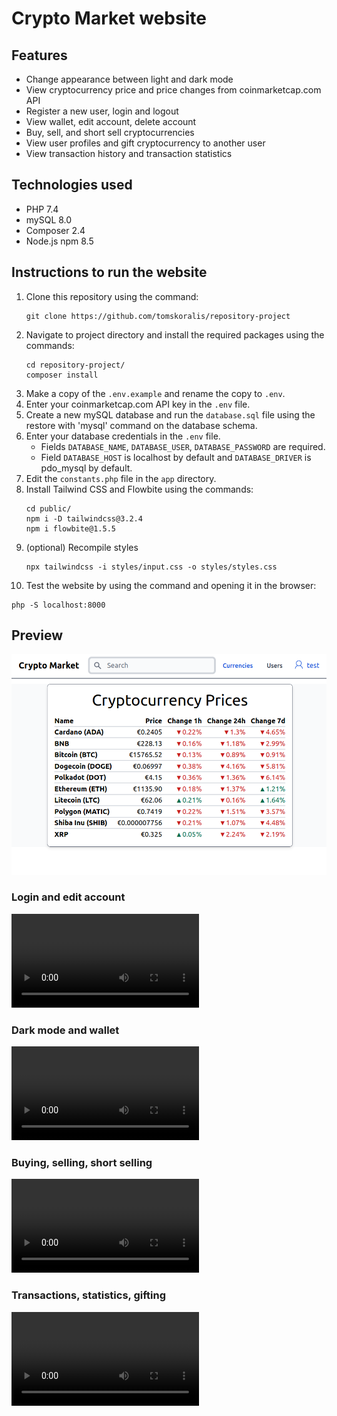 # Crypto Market website

## Features
- Change appearance between light and dark mode
- View cryptocurrency price and price changes from coinmarketcap.com API
- Register a new user, login and logout
- View wallet, edit account, delete account
- Buy, sell, and short sell cryptocurrencies 
- View user profiles and gift cryptocurrency to another user
- View transaction history and transaction statistics

## Technologies used
- PHP 7.4
- mySQL 8.0
- Composer 2.4
- Node.js npm 8.5

## Instructions to run the website
1. Clone this repository using the command:
   ```
   git clone https://github.com/tomskoralis/repository-project
   ```
2. Navigate to project directory and install the required packages using the commands:
   ```
   cd repository-project/
   composer install
   ```
3. Make a copy of the `.env.example` and rename the copy to `.env`.
4. Enter your coinmarketcap.com API key in the `.env` file.
5. Create a new mySQL database and run the `database.sql` file using the restore with 'mysql' command on the database schema.
6. Enter your database credentials in the `.env` file.
    - Fields `DATABASE_NAME`, `DATABASE_USER`, `DATABASE_PASSWORD` are required.
    - Field `DATABASE_HOST` is localhost by default and `DATABASE_DRIVER` is pdo_mysql by default.
7. Edit the `constants.php` file in the `app` directory.
8. Install Tailwind CSS and Flowbite using the commands:
   ```
   cd public/
   npm i -D tailwindcss@3.2.4
   npm i flowbite@1.5.5
   ```
9. (optional) Recompile styles
   ```
   npx tailwindcss -i styles/input.css -o styles/styles.css
   ```
10. Test the website by using the command and opening it in the browser:
   ```
   php -S localhost:8000
   ```

## Preview
![home.png](https://raw.githubusercontent.com/tomskoralis/repository-project/master/screenshots/home.png)

### Login and edit account
![account](https://raw.githubusercontent.com/tomskoralis/repository-project/master/screenshots/1account.webm)

### Dark mode and wallet
![wallet](https://raw.githubusercontent.com/tomskoralis/repository-project/master/screenshots/2wallet.webm)

### Buying, selling, short selling
![currency](https://raw.githubusercontent.com/tomskoralis/repository-project/master/screenshots/3currency.webm)

### Transactions, statistics, gifting
![transactions](https://raw.githubusercontent.com/tomskoralis/repository-project/master/screenshots/4transactions.webm)